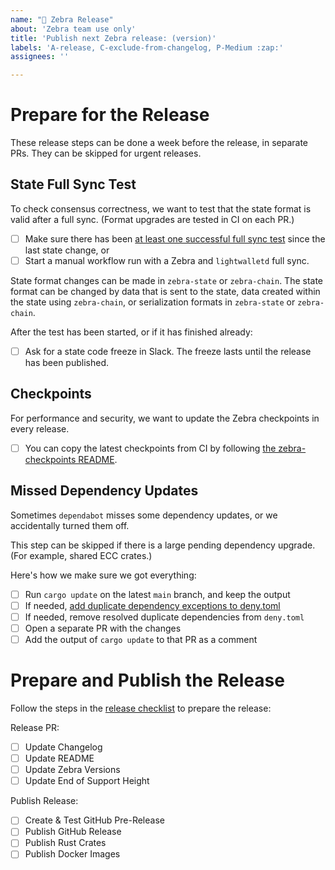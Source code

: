 ```yaml
---
name: "🚀 Zebra Release"
about: 'Zebra team use only'
title: 'Publish next Zebra release: (version)'
labels: 'A-release, C-exclude-from-changelog, P-Medium :zap:'
assignees: ''

---
```


# Prepare for the Release

These release steps can be done a week before the release, in separate PRs.
They can be skipped for urgent releases.

## State Full Sync Test

To check consensus correctness, we want to test that the state format is valid after a full sync. (Format upgrades are tested in CI on each PR.)

- [ ] Make sure there has been [at least one successful full sync test](https://github.com/ZcashFoundation/zebra/actions/workflows/ci-tests.yml?query=event%3Aschedule) since the last state change, or
- [ ] Start a manual workflow run with a Zebra and `lightwalletd` full sync.

State format changes can be made in `zebra-state` or `zebra-chain`. The state format can be changed by data that is sent to the state, data created within the state using `zebra-chain`, or serialization formats in `zebra-state` or `zebra-chain`. 

After the test has been started, or if it has finished already:
- [ ] Ask for a state code freeze in Slack. The freeze lasts until the release has been published.

## Checkpoints

For performance and security, we want to update the Zebra checkpoints in every release.
- [ ] You can copy the latest checkpoints from CI by following [the zebra-checkpoints README](https://github.com/ZcashFoundation/zebra/blob/main/zebra-utils/README.md#zebra-checkpoints).

## Missed Dependency Updates

Sometimes `dependabot` misses some dependency updates, or we accidentally turned them off.

This step can be skipped if there is a large pending dependency upgrade. (For example, shared ECC crates.)

Here's how we make sure we got everything:
- [ ] Run `cargo update` on the latest `main` branch, and keep the output
- [ ] If needed, [add duplicate dependency exceptions to deny.toml](https://github.com/ZcashFoundation/zebra/blob/main/book/src/dev/continuous-integration.md#fixing-duplicate-dependencies-in-check-denytoml-bans)
- [ ] If needed, remove resolved duplicate dependencies from `deny.toml`
- [ ] Open a separate PR with the changes
- [ ] Add the output of `cargo update` to that PR as a comment

# Prepare and Publish the Release

Follow the steps in the [release checklist](https://github.com/ZcashFoundation/zebra/blob/main/.github/PULL_REQUEST_TEMPLATE/release-checklist.md) to prepare the release:

Release PR:
- [ ] Update Changelog
- [ ] Update README
- [ ] Update Zebra Versions
- [ ] Update End of Support Height

Publish Release:
- [ ] Create & Test GitHub Pre-Release
- [ ] Publish GitHub Release
- [ ] Publish Rust Crates
- [ ] Publish Docker Images
